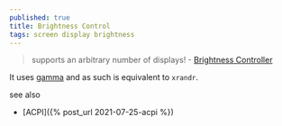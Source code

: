 ```yaml
---
published: true
title: Brightness Control
tags: screen display brightness
---
```

> supports an arbitrary number of displays!  - [Brightness Controller](https://github.com/lordamit/Brightness)

It uses [gamma](https://unix.stackexchange.com/questions/526537/is-it-possible-to-change-my-display-to-amber-monochrome/526590#526590)
and as such is equivalent to `xrandr`.

see also
- [ACPI]({% post_url 2021-07-25-acpi %})